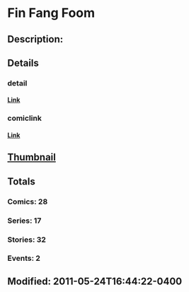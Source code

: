 # Fin Fang Foom
## Description: 
## Details
### detail
#### [Link](http://marvel.com/characters/3426/fin_fang_foom?utm_campaign=apiRef&utm_source=225578a89fc76f3d20fbffda5d17a88d)
### comiclink
#### [Link](http://marvel.com/comics/characters/1009303/fin_fang_foom?utm_campaign=apiRef&utm_source=225578a89fc76f3d20fbffda5d17a88d)
## [Thumbnail](http://i.annihil.us/u/prod/marvel/i/mg/a/60/4ce59fc647d58.jpg)
## Totals
### Comics: 28
### Series: 17
### Stories: 32
### Events: 2
## Modified: 2011-05-24T16:44:22-0400